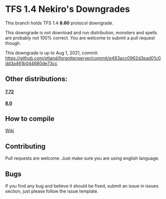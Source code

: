 # TFS 1.4 Nekiro's Downgrades

This branch holds TFS 1.4 **8.60** protocol downgrade.

This downgrade is not download and run distribution, monsters and spells are probably not 100% correct.
You are welcome to submit a pull request though.

This downgrade is up to Aug 1, 2021, commit: https://github.com/otland/forgottenserver/commit/e483acc0962d3ead01c0dd3a461b044880de73cc

## Other distributions:
#### **[7.72](https://github.com/nekiro/TFS-1.4-Downgrades/tree/7.72)**
#### **[8.0](https://github.com/nekiro/TFS-1.4-Downgrades/tree/8.0)**

## How to compile
[Wiki](https://github.com/otland/forgottenserver/wiki/Compiling)

## Contributing
Pull requests are welcome. 
Just make sure you are using english language.

## Bugs
If you find any bug and believe it should be fixed, submit an issue in issues section, just please follow the issue template.
